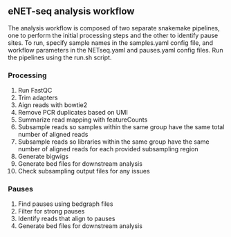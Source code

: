 ## eNET-seq analysis workflow

The analysis workflow is composed of two separate snakemake pipelines, one
to perform the initial processing steps and the other to identify pause
sites. To run, specify sample names in the samples.yaml config file, and
workflow parameters in the NETseq.yaml and pauses.yaml config files. Run
the pipelines using the run.sh script.

### Processing

1. Run FastQC
1. Trim adapters
2. Aign reads with bowtie2
3. Remove PCR duplicates based on UMI
4. Summarize read mapping with featureCounts
4. Subsample reads so samples within the same group have the same total
   number of aligned reads
5. Subsample reads so libraries within the same group have the same number
   of aligned reads for each provided subsampling region
6. Generate bigwigs
6. Generate bed files for downstream analysis
7. Check subsampling output files for any issues

### Pauses

1. Find pauses using bedgraph files
2. Filter for strong pauses
3. Identify reads that align to pauses
4. Generate bed files for downstream analysis

